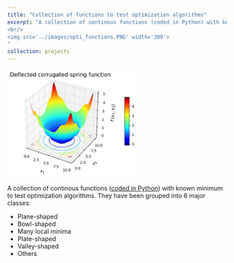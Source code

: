 ```yaml
---
title: "Collection of functions to test optimization algorithms"
excerpt: "A collection of continous functions (coded in Python) with known minimum to test optimization algorithms. 
<br/>
<img src='../images/opti_functions.PNG' width='300'>
"
collection: projects
---
```


<img src='../images/opti_functions.PNG' width='300'>

A collection of continous functions ([coded in Python](https://github.com/edgarsmdn/OptiFunctions)) with known minimum to test optimization algorithms. They have been grouped into 6 major classes:
* Plane-shaped
* Bowl-shaped
* Many local minima
* Plate-shaped
* Valley-shaped 
* Others

